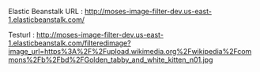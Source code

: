 Elastic Beanstalk URL : http://moses-image-filter-dev.us-east-1.elasticbeanstalk.com/

Testurl : http://moses-image-filter-dev.us-east-1.elasticbeanstalk.com/filteredimage?image_url=https%3A%2F%2Fupload.wikimedia.org%2Fwikipedia%2Fcommons%2Fb%2Fbd%2FGolden_tabby_and_white_kitten_n01.jpg

